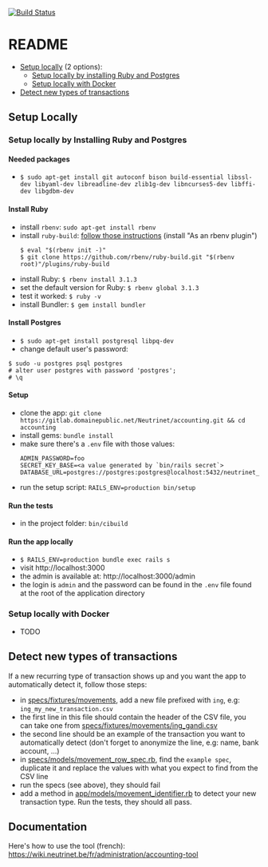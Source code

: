 [![Build Status](https://travis-ci.org/Neutrinet/accounting.svg?branch=master)](https://travis-ci.org/Neutrinet/accounting)

# README

- [Setup locally](#setup-locally) (2 options):
  - [Setup locally by installing Ruby and Postgres](#setup-locally-by-installing-ruby-and-postgres)
  - [Setup locally with Docker](#setup-locally-with-docker)
- [Detect new types of transactions](#detect-new-types-of-transactions)

## Setup Locally

### Setup locally by Installing Ruby and Postgres

#### Needed packages

- `$ sudo apt-get install git autoconf bison build-essential libssl-dev libyaml-dev libreadline-dev zlib1g-dev libncurses5-dev libffi-dev libgdbm-dev`

#### Install Ruby

- install `rbenv`: `sudo apt-get install rbenv`
- install `ruby-build`: [follow those instructions](https://github.com/rbenv/ruby-build#installation) (install "As an rbenv plugin")
  ```
  $ eval "$(rbenv init -)"
  $ git clone https://github.com/rbenv/ruby-build.git "$(rbenv root)"/plugins/ruby-build
  ```
- install Ruby: `$ rbenv install 3.1.3`
- set the default version for Ruby: `$ rbenv global 3.1.3`
- test it worked: `$ ruby -v`
- install Bundler: `$ gem install bundler`

#### Install Postgres

- `$ sudo apt-get install postgresql libpq-dev`
- change default user's password:

```
$ sudo -u postgres psql postgres
# alter user postgres with password 'postgres';
# \q
```

#### Setup

- clone the app: `git clone https://gitlab.domainepublic.net/Neutrinet/accounting.git && cd accounting` 
- install gems: `bundle install`
- make sure there's a `.env` file with those values:
  ```
  ADMIN_PASSWORD=foo
  SECRET_KEY_BASE=<a value generated by `bin/rails secret`>
  DATABASE_URL=postgres://postgres:postgres@localhost:5432/neutrinet_accounting_production
  ```
- run the setup script: `RAILS_ENV=production bin/setup`

#### Run the tests
 
- in the project folder: `bin/cibuild`

#### Run the app locally

- `$ RAILS_ENV=production bundle exec rails s`
- visit http://localhost:3000
- the admin is available at: http://localhost:3000/admin
- the login is `admin` and the password can be found in the `.env` file found at the root of the application directory

### Setup locally with Docker

- TODO

## Detect new types of transactions

If a new recurring type of transaction shows up and you want the app to automatically detect it, follow those steps:
- in [specs/fixtures/movements](specs/fixtures/movements), add a new file prefixed with `ing`, e.g: `ing_my_new_transaction.csv`
- the first line in this file should contain the header of the CSV file, you can take one from [specs/fixtures/movements/ing_gandi.csv](specs/fixtures/movements/ing_gandi.csv)
- the second line should be an example of the transaction you want to automatically detect (don't forget to anonymize the line, e.g: name, bank account, ...)
- in [specs/models/movement_row_spec.rb](specs/models/movement_row_spec.rb), find the `example spec`, duplicate it and replace the values with what you expect to find from the CSV line
- run the specs (see above), they should fail
- add a method in [app/models/movement_identifier.rb](app/models/movement_identifier.rb) to detect your new transaction type. Run the tests, they should all pass.

## Documentation

Here's how to use the tool (french):
https://wiki.neutrinet.be/fr/administration/accounting-tool
